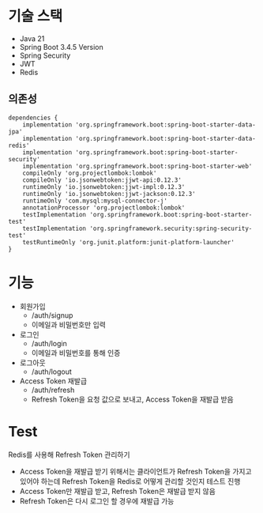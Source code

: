 # 기술 스택
- Java 21
- Spring Boot 3.4.5 Version
- Spring Security
- JWT
- Redis

## 의존성
```
dependencies {
	implementation 'org.springframework.boot:spring-boot-starter-data-jpa'
	implementation 'org.springframework.boot:spring-boot-starter-data-redis'
	implementation 'org.springframework.boot:spring-boot-starter-security'
	implementation 'org.springframework.boot:spring-boot-starter-web'
	compileOnly 'org.projectlombok:lombok'
	compileOnly 'io.jsonwebtoken:jjwt-api:0.12.3'
	runtimeOnly 'io.jsonwebtoken:jjwt-impl:0.12.3'
	runtimeOnly 'io.jsonwebtoken:jjwt-jackson:0.12.3'
	runtimeOnly 'com.mysql:mysql-connector-j'
	annotationProcessor 'org.projectlombok:lombok'
	testImplementation 'org.springframework.boot:spring-boot-starter-test'
	testImplementation 'org.springframework.security:spring-security-test'
	testRuntimeOnly 'org.junit.platform:junit-platform-launcher'
}
```

# 기능
- 회원가입
  - /auth/signup
  - 이메일과 비밀번호만 입력
- 로그인
  - /auth/login
  - 이메일과 비밀번호를 통해 인증
- 로그아웃
  - /auth/logout
- Access Token 재발급
  - /auth/refresh
  - Refresh Token을 요청 값으로 보내고, Access Token을 재발급 받음

# Test
Redis를 사용해 Refresh Token 관리하기
- Access Token을 재발급 받기 위해서는 클라이언트가 Refresh Token을 가지고 있어야 하는데 Refresh Token을 Redis로 어떻게 관리할 것인지 테스트 진행
- Access Token만 재발급 받고, Refresh Token은 재발급 받지 않음
- Refresh Token은 다시 로그인 할 경우에 재발급 가능
